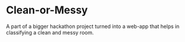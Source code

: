 # Clean-or-Messy
A part of a bigger hackathon project turned into a web-app that helps in classifying a clean and messy room.
